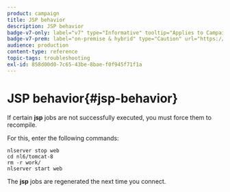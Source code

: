 ```yaml
---
product: campaign
title: JSP behavior
description: JSP behavior
badge-v7-only: label="v7" type="Informative" tooltip="Applies to Campaign Classic v7 only"
badge-v7-prem: label="on-premise & hybrid" type="Caution" url="https://experienceleague.adobe.com/docs/campaign-classic/using/installing-campaign-classic/architecture-and-hosting-models/hosting-models-lp/hosting-models.html" tooltip="Applies to on-premise and hybrid deployments only"
audience: production
content-type: reference
topic-tags: troubleshooting
exl-id: 858d00d0-7c65-43be-8bae-f0f945f71f1a
---
```

# JSP behavior{#jsp-behavior}



If certain **jsp** jobs are not successfully executed, you must force them to recompile.

For this, enter the following commands:

```
nlserver stop web
cd nl6/tomcat-8
rm -r work/
nlserver start web
```

The **jsp** jobs are regenerated the next time you connect.
